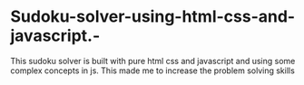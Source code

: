# Sudoku-solver-using-html-css-and-javascript.-
This sudoku solver is built with pure html css and javascript and using some complex concepts in js. This made me to increase the problem solving skills 
